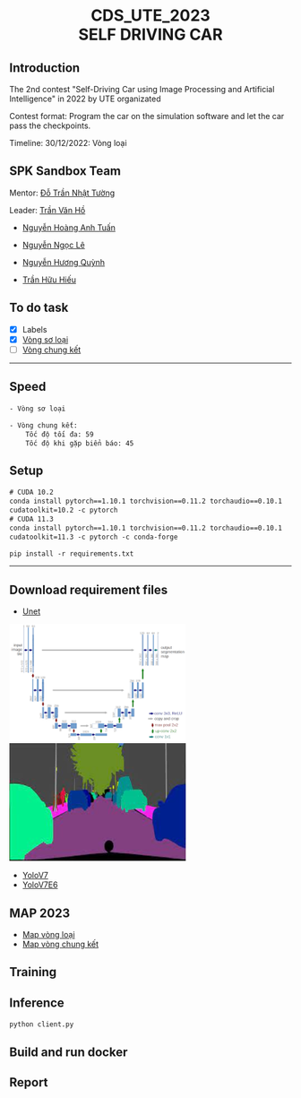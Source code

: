 <h1><center> CDS_UTE_2023 <br> SELF DRIVING CAR</center></h1>

## Introduction
The 2nd contest "Self-Driving Car using Image Processing and Artificial Intelligence" in 2022 by UTE organizated

Contest format: Program the car on the simulation software and let the car pass the checkpoints.

Timeline: 
    30/12/2022: Vòng loại

## SPK Sandbox Team
Mentor: [Đỗ Trần Nhật Tường](https://github.com/dotrannhattuong)

Leader: [Trần Văn Hồ ](https://github.com/tranvanhospk)

- [Nguyễn Hoàng Anh Tuấn](https://github.com/aTunass) 

- [Nguyễn Ngọc Lê](https://github.com/lenguyen45911)

- [Nguyễn Hương Quỳnh](https://github.com/nguyenhuongquynh2607)

- [Trần Hữu Hiếu](https://github.com/HieuTran2019)
 

## To do task 
- [x] Labels 
- [x] [Vòng sơ loại](https://github.com/dotrannhattuong/CDS_UTE_2023/blob/main/client_vong_loai.py)
- [ ] [Vòng chung kết](https://github.com/dotrannhattuong/CDS_UTE_2023/blob/main/client_vong_chung_ket.py)
---
## Speed
```
- Vòng sơ loại

```
```
- Vòng chung kết:
    Tốc độ tối đa: 59
    Tốc độ khi gặp biển báo: 45
```
## Setup
```
# CUDA 10.2
conda install pytorch==1.10.1 torchvision==0.11.2 torchaudio==0.10.1 cudatoolkit=10.2 -c pytorch
# CUDA 11.3
conda install pytorch==1.10.1 torchvision==0.11.2 torchaudio==0.10.1 cudatoolkit=11.3 -c pytorch -c conda-forge
```
```
pip install -r requirements.txt
```

---
## Download requirement files
- [Unet](https://drive.google.com/file/d/1G91QEeZAHvvWGLhc3EIihxguBDojcn3d/view?usp=sharing)

<img src="notebook/images/model.png"><img src="notebook/images/out.png">

- [YoloV7](https://drive.google.com/file/d/1W7X1wCmOWigCbGJMqf-7FFC0acj0knrv/view?usp=sharing)
- [YoloV7E6]()

## MAP 2023
- [Map vòng loại]()
- [Map vòng chung kết]()
## Training


## Inference
```
python client.py
```

## Build and run docker


## Report
